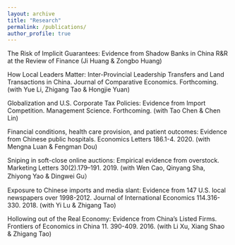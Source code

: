 ```yaml
---
layout: archive
title: "Research"
permalink: /publications/
author_profile: true
---
```

   The Risk of Implicit Guarantees: Evidence from Shadow Banks in China R&R at the Review of Finance (Ji Huang & Zongbo Huang)
   
   How Local Leaders Matter: Inter-Provincial Leadership Transfers and Land Transactions in China. Journal of Comparative Economics. Forthcoming. (with Yue Li, Zhigang Tao & Hongjie Yuan)

   Globalization and U.S. Corporate Tax Policies: Evidence from Import Competition. Management Science. Forthcoming. (with Tao Chen & Chen Lin)

  Financial conditions, health care provision, and patient outcomes: Evidence from Chinese public hospitals. Economics Letters 186.1-4. 2020. (with Mengna Luan & Fengman Dou)

  Sniping in soft-close online auctions: Empirical evidence from overstock. Marketing Letters 30(2).179–191. 2019. (with Wen Cao, Qinyang Sha, Zhiyong Yao & Dingwei Gu）

  Exposure to Chinese imports and media slant: Evidence from 147 U.S. local newspapers over 1998-2012. Journal of International Economics 114.316-330. 2018. (with Yi Lu & Zhigang Tao)

  Hollowing out of the Real Economy: Evidence from China’s Listed Firms. Frontiers of Economics in China 11. 390-409. 2016. (with Li Xu, Xiang Shao & Zhigang Tao)

